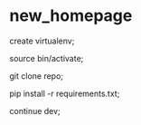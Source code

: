 # new_homepage

create virtualenv;

source bin/activate;

git clone repo;

pip install -r requirements.txt;

continue dev;
